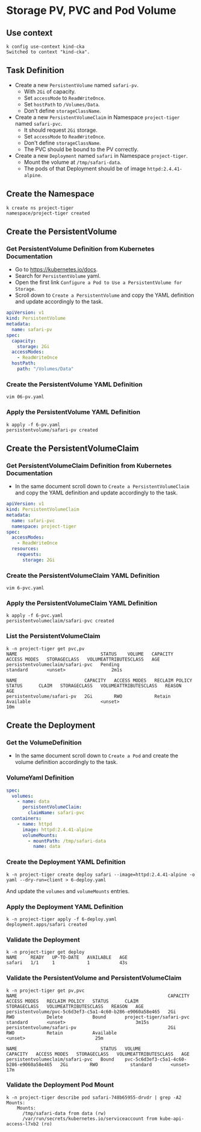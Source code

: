 # Storage PV, PVC and Pod Volume

## Use context

```shell
k config use-context kind-cka
Switched to context "kind-cka".
```

## Task Definition

- Create a new `PersistentVolume` named `safari-pv`.
  - With `2Gi` of capacity.
  - Set `accessMode` to `ReadWriteOnce`.
  - Set `hostPath` to `/Volumes/Data`.
  - Don't define `storageClassName`.
- Create a new `PersistentVolumeClaim` in Namespace `project-tiger` named `safari-pvc`.
  - It should request `2Gi` storage.
  - Set `accessMode` to `ReadWriteOnce`.
  - Don't define `storageClassName`.
  - The PVC should be bound to the PV correctly.
- Create a new `Deployment` named `safari` in Namespace `project-tiger`.
  - Mount the volume at `/tmp/safari-data`.
  - The pods of that Deployment should be of image `httpd:2.4.41-alpine`.

## Create the Namespace

```shell
k create ns project-tiger
namespace/project-tiger created
```

## Create the PersistentVolume

### Get PersistentVolume Definition from Kubernetes Documentation

- Go to https://kubernetes.io/docs.
- Search for `PersistentVolume` yaml.
- Open the first link `Configure a Pod to Use a PersistentVolume for Storage`.
- Scroll down to `Create a PersistentVolume` and copy the YAML definition and update accordingly to the task.

```yaml
apiVersion: v1
kind: PersistentVolume
metadata:
  name: safari-pv
spec:
  capacity:
    storage: 2Gi
  accessModes:
    - ReadWriteOnce
  hostPath:
    path: "/Volumes/Data"
```

### Create the PersistentVolume YAML Definition

```shell
vim 06-pv.yaml
```

### Apply the PersistentVolume YAML Definition

```shell
k apply -f 6-pv.yaml
persistentvolume/safari-pv created
```

## Create the PersistentVolumeClaim

### Get PersistentVolumeClaim Definition from Kubernetes Documentation

- In the same document scroll down to `Create a PersistentVolumeClaim` and copy the YAML definition and update accordingly to the task.

```yaml
apiVersion: v1
kind: PersistentVolumeClaim
metadata:
  name: safari-pvc
  namespace: project-tiger
spec:
  accessModes:
    - ReadWriteOnce
  resources:
    requests:
      storage: 2Gi
```

### Create the PersistentVolumeClaim YAML Definition

```shell
vim 6-pvc.yaml
```

### Apply the PersistentVolumeClaim YAML Definition

```shell
k apply -f 6-pvc.yaml
persistentvolumeclaim/safari-pvc created
```

### List the PersistentVolumeClaim

```shell
k -n project-tiger get pvc,pv
NAME                               STATUS    VOLUME   CAPACITY   ACCESS MODES   STORAGECLASS   VOLUMEATTRIBUTESCLASS   AGE
persistentvolumeclaim/safari-pvc   Pending                                      standard       <unset>                 2m1s

NAME                         CAPACITY   ACCESS MODES   RECLAIM POLICY   STATUS      CLAIM   STORAGECLASS   VOLUMEATTRIBUTESCLASS   REASON   AGE
persistentvolume/safari-pv   2Gi        RWO            Retain           Available                          <unset>                          10m
```

## Create the Deployment

### Get the VolumeDefinition

- In the same document scroll down to `Create a Pod` and create the volume definition accordingly to the task.

### VolumeYaml Definition

```yaml
spec:
  volumes:
    - name: data
      persistentVolumeClaim:
        claimName: safari-pvc
  containers:
    - name: httpd
      image: httpd:2.4.41-alpine
      volumeMounts:
        - mountPath: /tmp/safari-data
          name: data
```

### Create the Deployment YAML Definition

```shell
k -n project-tiger create deploy safari --image=httpd:2.4.41-alpine -o yaml --dry-run=client > 6-deploy.yaml
```

And update the `volumes` and `volumeMounts` entries.

### Apply the Deployment YAML Definition

```shell
k -n project-tiger apply -f 6-deploy.yaml
deployment.apps/safari created
```

### Validate the Deployment

```shell
k -n project-tiger get deploy
NAME     READY   UP-TO-DATE   AVAILABLE   AGE
safari   1/1     1            1           43s
```

### Validate the PersistentVolume and PersistentVolumeClaim

```shell
k -n project-tiger get pv,pvc
NAME                                                        CAPACITY   ACCESS MODES   RECLAIM POLICY   STATUS      CLAIM                      STORAGECLASS   VOLUMEATTRIBUTESCLASS   REASON   AGE
persistentvolume/pvc-5c6d3ef3-c5a1-4c60-b286-e9060a58e465   2Gi        RWO            Delete           Bound       project-tiger/safari-pvc   standard       <unset>                          3m15s
persistentvolume/safari-pv                                  2Gi        RWO            Retain           Available                                             <unset>                          25m

NAME                               STATUS   VOLUME                                     CAPACITY   ACCESS MODES   STORAGECLASS   VOLUMEATTRIBUTESCLASS   AGE
persistentvolumeclaim/safari-pvc   Bound    pvc-5c6d3ef3-c5a1-4c60-b286-e9060a58e465   2Gi        RWO            standard       <unset>                 17m
```

### Validate the Deployment Pod Mount

```shell
k -n project-tiger describe pod safari-748b65955-drvdr | grep -A2 Mounts:
    Mounts:
      /tmp/safari-data from data (rw)
      /var/run/secrets/kubernetes.io/serviceaccount from kube-api-access-l7xb2 (ro)
```